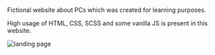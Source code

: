 Fictional website about PCs which was created for learning purposes.


High usage of HTML, CSS, SCSS and some vanilla JS is present in this website.

![landing page]("https://i.ibb.co/PTfSDr2/Screenshot-119.png")
